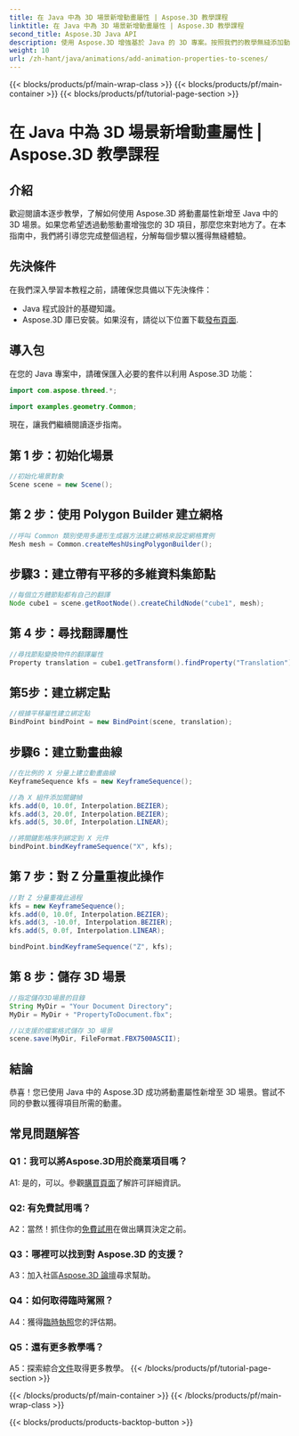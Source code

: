 ```yaml
---
title: 在 Java 中為 3D 場景新增動畫屬性 | Aspose.3D 教學課程
linktitle: 在 Java 中為 3D 場景新增動畫屬性 | Aspose.3D 教學課程
second_title: Aspose.3D Java API
description: 使用 Aspose.3D 增強基於 Java 的 3D 專案。按照我們的教學無縫添加動畫屬性。
weight: 10
url: /zh-hant/java/animations/add-animation-properties-to-scenes/
---
```


{{< blocks/products/pf/main-wrap-class >}}
{{< blocks/products/pf/main-container >}}
{{< blocks/products/pf/tutorial-page-section >}}

# 在 Java 中為 3D 場景新增動畫屬性 | Aspose.3D 教學課程

## 介紹

歡迎閱讀本逐步教學，了解如何使用 Aspose.3D 將動畫屬性新增至 Java 中的 3D 場景。如果您希望透過動態動畫增強您的 3D 項目，那麼您來對地方了。在本指南中，我們將引導您完成整個過程，分解每個步驟以獲得無縫體驗。

## 先決條件

在我們深入學習本教程之前，請確保您具備以下先決條件：

- Java 程式設計的基礎知識。
-  Aspose.3D 庫已安裝。如果沒有，請從以下位置下載[發布頁面](https://releases.aspose.com/3d/java/).

## 導入包

在您的 Java 專案中，請確保匯入必要的套件以利用 Aspose.3D 功能：

```java
import com.aspose.threed.*;

import examples.geometry.Common;
```

現在，讓我們繼續閱讀逐步指南。

## 第 1 步：初始化場景

```java
//初始化場景對象
Scene scene = new Scene();
```

## 第 2 步：使用 Polygon Builder 建立網格

```java
//呼叫 Common 類別使用多邊形生成器方法建立網格來設定網格實例
Mesh mesh = Common.createMeshUsingPolygonBuilder();
```

## 步驟3：建立帶有平移的多維資料集節點

```java
//每個立方體節點都有自己的翻譯
Node cube1 = scene.getRootNode().createChildNode("cube1", mesh);
```

## 第 4 步：尋找翻譯屬性

```java
//尋找節點變換物件的翻譯屬性
Property translation = cube1.getTransform().findProperty("Translation");
```

## 第5步：建立綁定點

```java
//根據平移屬性建立綁定點
BindPoint bindPoint = new BindPoint(scene, translation);
```

## 步驟6：建立動畫曲線

```java
//在比例的 X 分量上建立動畫曲線
KeyframeSequence kfs = new KeyframeSequence();

//為 X 組件添加關鍵幀
kfs.add(0, 10.0f, Interpolation.BEZIER);
kfs.add(3, 20.0f, Interpolation.BEZIER);
kfs.add(5, 30.0f, Interpolation.LINEAR);

//將關鍵影格序列綁定到 X 元件
bindPoint.bindKeyframeSequence("X", kfs);
```

## 第 7 步：對 Z 分量重複此操作

```java
//對 Z 分量重複此過程
kfs = new KeyframeSequence();
kfs.add(0, 10.0f, Interpolation.BEZIER);
kfs.add(3, -10.0f, Interpolation.BEZIER);
kfs.add(5, 0.0f, Interpolation.LINEAR);

bindPoint.bindKeyframeSequence("Z", kfs);
```

## 第 8 步：儲存 3D 場景

```java
//指定儲存3D場景的目錄
String MyDir = "Your Document Directory";
MyDir = MyDir + "PropertyToDocument.fbx";

//以支援的檔案格式儲存 3D 場景
scene.save(MyDir, FileFormat.FBX7500ASCII);
```

## 結論

恭喜！您已使用 Java 中的 Aspose.3D 成功將動畫屬性新增至 3D 場景。嘗試不同的參數以獲得項目所需的動畫。

## 常見問題解答

### Q1：我可以將Aspose.3D用於商業項目嗎？

 A1: 是的，可以。參觀[購買頁面](https://purchase.aspose.com/buy)了解許可詳細資訊。

### Q2: 有免費試用嗎？

 A2：當然！抓住你的[免費試用](https://releases.aspose.com/)在做出購買決定之前。

### Q3：哪裡可以找到對 Aspose.3D 的支援？

A3：加入社區[Aspose.3D 論壇](https://forum.aspose.com/c/3d/18)尋求幫助。

### Q4：如何取得臨時駕照？

 A4：獲得[臨時執照](https://purchase.aspose.com/temporary-license/)您的評估期。

### Q5：還有更多教學嗎？

 A5：探索綜合[文件](https://reference.aspose.com/3d/java/)取得更多教學。
{{< /blocks/products/pf/tutorial-page-section >}}

{{< /blocks/products/pf/main-container >}}
{{< /blocks/products/pf/main-wrap-class >}}

{{< blocks/products/products-backtop-button >}}
